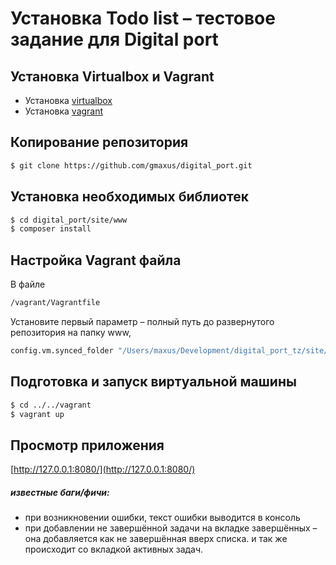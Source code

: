 # Установка Todo list – тестовое задание для Digital port 

## Установка Virtualbox и Vagrant
* Установка [virtualbox](https://www.virtualbox.org/wiki/Downloads)
* Установка [vagrant](https://www.vagrantup.com/downloads.html)

## Копирование репозитория	
```bash
$ git clone https://github.com/gmaxus/digital_port.git
```

## Установка необходимых библиотек
```bash
$ cd digital_port/site/www 
$ composer install
```

## Настройка Vagrant файла
В файле
```bash
/vagrant/Vagrantfile
```
Установите первый параметр – полный путь до развернутого репозитория на папку www, 
```bash
config.vm.synced_folder "/Users/maxus/Development/digital_port_tz/site/www", "/var/www/"
```

## Подготовка и запуск виртуальной машины
```bash
$ cd ../../vagrant
$ vagrant up
```
## Просмотр приложения
[http://127.0.0.1:8080/](http://127.0.0.1:8080/)

##### известные баги/фичи:
* при возникновении ошибки, текст ошибки выводится в консоль
* при добавлении не завершённой задачи на вкладке завершённых – она добавляется как не завершённая вверх списка. и так же происходит со вкладкой активных задач.